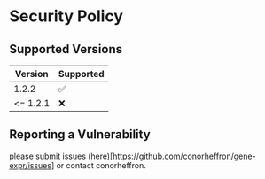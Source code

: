 # Security Policy

## Supported Versions

| Version | Supported          |
| ------- | ------------------ |
| 1.2.2   | :white_check_mark: |
| <= 1.2.1   | :x:                |

## Reporting a Vulnerability

please submit issues (here)[https://github.com/conorheffron/gene-expr/issues] or contact conorheffron.
